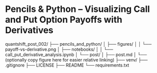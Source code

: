 # Pencils & Python – Visualizing Call and Put Option Payoffs with Derivatives

quantshift_post_002/
├── pencils_and_python/
│   ├── figures/
│   │   └── payoff-vs-derivative.png
│   ├── notebooks/
│   │   └── call_put_derivative_analysis.ipynb
│   └── post/
│       ├── post.md
│       └── (optionally copy figure here for easier relative linking)
├── venv/
├── .gitignore
├── LICENSE
├── README
└── requirements.txt
